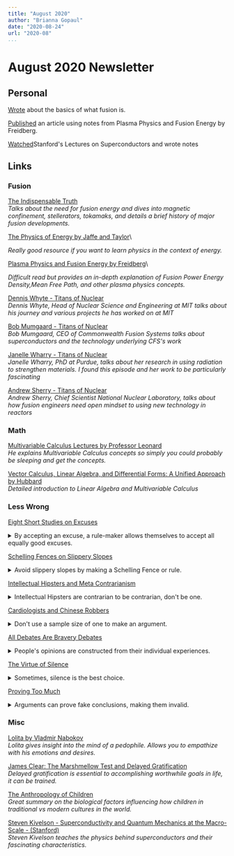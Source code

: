 ```yaml
---
title: "August 2020"
author: "Brianna Gopaul"
date: "2020-08-24"
url: "2020-08"
...
```


August 2020 Newsletter
====================

## Personal

[Wrote](https://briannagopaul.com/blog/fusion-basics.html) about the basics of what fusion is. 

[Published](https://briannagopaul.com/blog/fusion-rate.html) an article using notes from Plasma Physics and Fusion Energy by Freidberg. 

[Watched]()Stanford's Lectures on Superconductors and wrote notes

## Links

### Fusion 
[The Indispensable Truth](https://www.goodreads.com/book/show/11249163-an-indispensable-truth)\
_Talks about the need for fusion energy and dives into  magnetic confinement, stellerators, tokamaks, and details a brief history of major fusion developments._ 

[The Physics of Energy by Jaffe and Taylor](https://books.google.com/books/about/The_Physics_of_Energy.html?id=x1lNAQAACAAJ)\

_Really good resource if you want to learn physics in the context of energy._ 

[Plasma Physics and Fusion Energy by Freidberg](https://www.cambridge.org/core/books/plasma-physics-and-fusion-energy/CD7B530D2889F70446F34E14EE0EF703)\

_Difficult read but provides an in-depth explanation of Fusion Power Energy Density,Mean Free Path, and other plasma physics concepts._ 

[Dennis Whyte - Titans of Nuclear](https://www.youtube.com/watch?v=m4JTpiqABp8)\
_Dennis Whyte, Head of Nuclear Science and Engineering at MIT talks about his journey and various projects he has worked on at MIT_

[Bob Mumgaard - Titans of Nuclear](https://whynotnuclear.libsyn.com/ep-124-bob-mumgaard-commonwealth-fusion)\
_Bob Mumgaard, CEO of Commonwealth Fusion Systems talks about superconductors and the technology underlying CFS's work_

[Janelle Wharry - Titans of Nuclear](https://www.youtube.com/watch?v=QcQTrHpjWts)\
_Janelle Wharry, PhD at Purdue, talks about her research in using radiation to strengthen materials. I found this episode and her work to be particularly fascinating_ 

[Andrew Sherry - Titans of Nuclear](https://www.youtube.com/watch?v=qi6E3j5Nao4)\
_Andrew Sherry, Chief Scientist National Nuclear Laboratory, talks about how fusion engineers need open mindset to using new technology in reactors_

### Math 
[Multivariable Calculus Lectures by Professor Leonard ](https://www.youtube.com/playlist?list=PLDesaqWTN6ESk16YRmzuJ8f6-rnuy0Ry7)\
_He explains Multivariable Calculus concepts so simply you could probably be sleeping and get the concepts._

[Vector Calculus, Linear Algebra, and Differential Forms: A Unified Approach by Hubbard](http://pi.math.cornell.edu/~hubbard/vectorcalculus.html)\
_Detailed introduction to Linear Algebra and Multivariable Calculus_

### Less Wrong 
[Eight Short Studies on Excuses](https://www.lesswrong.com/posts/gFMH3Cqw4XxwL69iy/eight-short-studies-on-excuses)

<details>
<summary>
By accepting an excuse, a rule-maker allows themselves to accept all equally good excuses.
</summary>

>- Interesting way to quantify whether something is useful for you: Put it in terms of utility. i.e. Reading this book = +100 utility but takes up time =-25 utility, helping someone +50 utility for them but takes up 2 min of my time -5 utility for me. You can then see the total sum of utility and understand whether certain selfless acts are worth it
<br> 
>- Interesting part here is that then things like your personal moral come in to play and can change how you weigh certain excuses (scenarios that don't fit the general           population. i.e. someone's mom has cancer and wants you to be at the funeral =-5000 utility for you (time, feeling depressed afterwards) but for them, +1000 utility because      you're a close friend. But since this is a situation that society holds a lot of importance to, you can decide to be selfless and this would be the 'right' thing to do since it  concerns the death of a loved one
<br> 
>- When a rule maker decides to make exceptions to a rule, they then need to ensure that they don't need to make such exception for future rules. e.g. Saying "If you allow me to  do x this time, I'll never do x again and if I do you can put heavy consequences"
</details>

[Schelling Fences on Slippery Slopes](https://www.lesswrong.com/s/XsMTxdQ6fprAQMoKi/p/Kbm6QnJv9dgWsPHQP)
<details>
<summary>
Avoid slippery slopes by making a Schelling Fence or rule. 
</summary>

>Slippery Slopes can be avoided by using a schelling fence, a rule or line that says that something can't be crossed no matter what. E.g. Holocaust denial in Europe is banned.  Going to bed at 12:00 and not 12:05 so that you don't say 5 more minutes every time.
</details>

[Intellectual Hipsters and Meta Contrarianism](https://www.lesswrong.com/s/XsMTxdQ6fprAQMoKi/p/9kcTNWopvXFncXgPy)
<details>
<summary>
Intellectual Hipsters are contrarian to be contrarian, don't be one. 
</summary>

>- When you're being meta contrarian, be careful to analyze your views.
<br> 
>- Hipster: people who deviate from normal on purpose. Not because it actually makes sense.
<br> 
>- If you're being contrarian, don't do it for signalling. Think about what you say and whether you genuinely believe it.
<br> 
</details>

[Cardiologists and Chinese Robbers](https://www.lesswrong.com/s/XsMTxdQ6fprAQMoKi/p/DSzpr8Y9299jdDLc9)
<details>
<summary>
Don't use a sample size of one to make an argument. 
</summary>

>- Media can highlight stories of a group which can unconsciously bias your view of that entire group. e.g. Cardiologists are all rapists/engage in sexual harassment. If you      compared the number of men who sexually harass women in tech vs cardiology vs all other fields, you may find that in every field, there's around the same number of men who       sexually harass women. So its not the group's characteristics, but it can easily be shown that way to convince you that it is.
<br> 
>- If you generalize a group after seeing a couple of examples of something, you're making a conclusion with sample size of 100. Potentially out of the millions of ppl in that    group which can be insignificant compared to all 100s in millions of people in other groups
</details>

[All Debates Are Bravery Debates](https://www.lesswrong.com/s/XsMTxdQ6fprAQMoKi/p/PQ3nutgxfTgvq69Xt)
<details>
<summary>
People's opinions are constructed from their individual experiences. 
</summary>

>- A lot of times, many views are valid when looked at it from their lens.
<br> 
>- The thing you can do is be more open of their views, try to understand it given their experiences
<br> 
>- Interesting thought: Imagine we lived in a world where we could experience a short movie that portrayed that person's life --> ie empathy but forced. We'd probably be a lot    more kind to people and open to new views.

</details>

[The Virtue of Silence](https://www.lesswrong.com/s/XsMTxdQ6fprAQMoKi/p/2brqzQWfmNx5Agdrx)
<details>
<summary>
Sometimes, silence is the best choice. 
</summary>

>- It's better to be silent on some things then to have an argument / talk about it at all. e.g. Writing about medical confidentiality on the New York Times (infinite loop here)
</details>

[Proving Too Much](https://www.lesswrong.com/s/XsMTxdQ6fprAQMoKi/p/G5eMM3Wp3hbCuKKPE)
<details>
<summary>
Arguments can prove fake conclusions, making them invalid. 
</summary>

>An argument that also proves fake conclusions. e.g. You can’t be an atheist, because it’s impossible to disprove the existence of God”, you can answer “That argument proves too  much. If we accept it, we must also accept that you can’t disbelieve in Bigfoot, since it’s impossible to disprove his existence as well.”-
</details>

### Misc
[Lolita by Vladmir Nabokov](https://www.goodreads.com/book/show/7604.Lolita)\
_Lolita gives insight into the mind of a pedophile. Allows you to empathize with his emotions and desires._

[James Clear: The Marshmellow Test and Delayed Gratification](https://jamesclear.com/delayed-gratification)\
_Delayed gratification is essential to accomplishing worthwhile goals in life, it can be trained._

[The Anthropology of Children](https://www.lesswrong.com/posts/vwM7hnT9ysE3suwfk/notes-on-the-anthropology-of-childhood)\
_Great summary on the biological factors influencing how children in traditional vs modern cultures in the world._

[Steven Kivelson - Superconductivity and Quantum Mechanics at the Macro-Scale - (Stanford)](https://www.youtube.com/watch?v=Yx666k2XH8E)\
_Steven Kivelson teaches the physics behind superconductors and their fascinating characteristics._

# <!-- August 2020 Links -->
